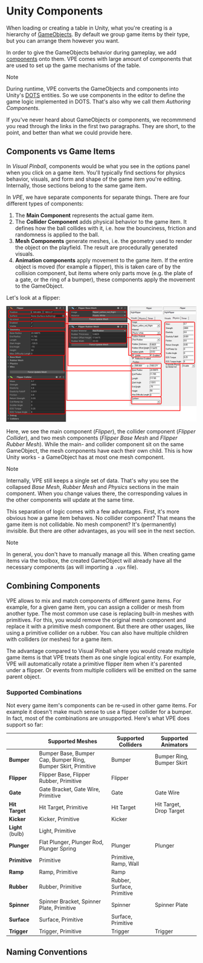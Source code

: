 # Unity Components

When loading or creating a table in Unity, what you're creating is a hierarchy of [GameObjects](https://docs.unity3d.com/Manual/GameObjects.html). By default we group game items by their type, but you can arrange them however you want.

In order to give the GameObjects behavior during gameplay, we add [components](https://docs.unity3d.com/Manual/Components.html) onto them. VPE comes with large amount of components that are used to set up the game mechanisms of the table.

> [!note]
> During runtime, VPE converts the GameObjects and components into Unity's [DOTS](https://unity.com/dots) entities. So we use components in the editor to define the game logic implemented in DOTS. That's also why we call them *Authoring Components*.

If you've never heard about GameObjects or components, we recommmend you read through the links in the first two paragraphs. They are short, to the point, and better than what we could provide here.

## Components vs Game Items

In *Visual Pinball*, components would be what you see in the options panel when you click on a game item. You'll typically find sections for physics behavior, visuals, and form and shape of the game item you're editing. Internally, those sections belong to the same game item.

In *VPE*, we have separate components for separate things. There are four different types of components:

1. The **Main Component** represents the actual game item.
2. The **Collider Component** adds physical behavior to the game item. It defines how the ball collides with it, i.e. how the bounciness, friction and randomness is applied to the ball.
3. **Mesh Components** generate meshes, i.e. the geometry used to render the object on the playfield. The result are procedurally generated visuals.
4. **Animation components** apply movement to the game item. If the entire object is moved (for example a flipper), this is taken care of by the collision component, but items where only parts move (e.g. the plate of a gate, or the ring of a bumper), these components apply the movement to the GameObject.

Let's look at a flipper:

![VPE vs VP](properties-vpe-vs-vp.png)

Here, we see the main component (*Flipper*), the collider component (*Flipper Collider*), and two mesh components (*Flipper Base Mesh* and *Flipper Rubber Mesh*). While the main- and collider component sit on the same GameObject, the mesh components have each their own child. This is how Unity works - a GameObject has at most one mesh component.

> [!note]
> Internally, VPE still keeps a single set of data. That's why you see the collapsed *Base Mesh*, *Rubber Mesh* and *Physics* sections in the main component. When you change values there, the corresponding values in the other components will update at the same time.

This separation of logic comes with a few advantages. First, it's more obvious how a game item behaves. No collider component? That means the game item is not collidable. No mesh component? It's (permanently) invisible. But there are other advantages, as you will see in the next section.

> [!note]
> In general, you don't have to manually manage all this. When creating game items via the toolbox, the created GameObject will already have all the necessary components (as will importing a `.vpx` file).

## Combining Components

VPE allows to mix and match components of different game items. For example, for a given game item, you can assign a collider or mesh from another type. The most common use case is replacing built-in meshes with primitives. For this, you would remove the original mesh component and replace it with a primitive mesh component. But there are other usages, like using a primitive collider on a rubber. You can also have multiple children with colliders (or meshes) for a game item. 

The advantage compared to Visual Pinball where you would create multiple game items is that VPE treats them as one single logical entity. For example, VPE will automatically rotate a primitive flipper item when it's parented under a flipper. Or events from multiple colliders will be emitted on the same parent object.

### Supported Combinations

Not every game item's components can be re-used in other game items. For example it doesn't make much sense to use a flipper collider for a bumper. In fact, most of the combinations are unsupported. Here's what VPE does support so far:

|                  | Supported Meshes                                              | Supported Colliders        | Supported Animators       |
|------------------|---------------------------------------------------------------|----------------------------|---------------------------|
| **Bumper**       | Bumper Base, Bumper Cap, Bumper Ring, Bumper Skirt, Primitive | Bumper                     | Bumper Ring, Bumper Skirt |
| **Flipper**      | Flipper Base, Flipper Rubber, Primitive                       | Flipper                    |                           |
| **Gate**         | Gate Bracket, Gate Wire, Primitive                            | Gate                       | Gate Wire                 |
| **Hit Target**   | Hit Target, Primitive                                         | Hit Target                 | Hit Target, Drop Target   |
| **Kicker**       | Kicker, Primitive                                             | Kicker                     |                           |
| **Light** (bulb) | Light, Primitive                                              |                            |                           |
| **Plunger**      | Flat Plunger, Plunger Rod, Plunger Spring                     | Plunger                    | Plunger                   |
| **Primitive**    | Primitive                                                     | Primitive, Ramp, Wall      |                           |
| **Ramp**         | Ramp, Primitive                                               | Ramp                       |                           |
| **Rubber**       | Rubber, Primitive                                             | Rubber, Surface, Primitive |                           |
| **Spinner**      | Spinner Bracket, Spinner Plate, Primitive                     | Spinner                    | Spinner Plate             |
| **Surface**      | Surface, Primitive                                            | Surface, Primitive         |                           |
| **Trigger**      | Trigger, Primitive                                            | Trigger                    | Trigger                   |


## Naming Conventions